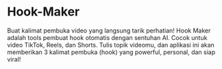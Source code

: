 # Hook-Maker
Buat kalimat pembuka video yang langsung tarik perhatian! Hook Maker adalah tools pembuat hook otomatis dengan sentuhan AI. Cocok untuk video TikTok, Reels, dan Shorts. Tulis topik videomu, dan aplikasi ini akan memberikan 3 kalimat pembuka (hook) yang powerful, personal, dan siap viral!
